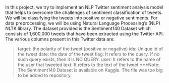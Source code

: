 In this project, we try to implement an NLP Twitter sentiment analysis model that helps to overcome the challenges of sentiment classification of tweets. We will be classifying the tweets into positive or negative sentiments. 
For data preprocessing, we will be using Natural Language Processing’s (NLP) NLTK library.
The dataset provided is the Sentiment140 Dataset which consists of 1,600,000 tweets that have been extracted using the Twitter API. The various columns present in this Twitter data are:
>target: the polarity of the tweet (positive or negative)
>ids: Unique id of the tweet
>date: the date of the tweet
>flag: It refers to the query. If no such query exists, then it is NO QUERY.
>user: It refers to the name of the user that tweeted
>text: It refers to the text of the tweet
***Note: The Sentiment140 Dataset is available on Kaggle. The file was too big to be added to repository.
